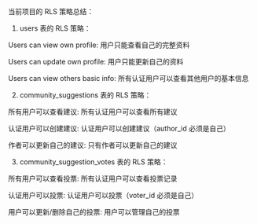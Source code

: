 当前项目的 RLS 策略总结：

1. users 表的 RLS 策略：


Users can view own profile: 用户只能查看自己的完整资料

Users can update own profile: 用户只能更新自己的资料

Users can view others basic info: 所有认证用户可以查看其他用户的基本信息


2. community_suggestions 表的 RLS 策略：


所有用户可以查看建议: 所有认证用户可以查看所有建议

认证用户可以创建建议: 认证用户可以创建建议（author_id 必须是自己）

作者可以更新自己的建议: 只有作者可以更新自己的建议


3. community_suggestion_votes 表的 RLS 策略：


所有用户可以查看投票: 所有认证用户可以查看投票记录

认证用户可以投票: 认证用户可以投票（voter_id 必须是自己）

用户可以更新/删除自己的投票: 用户可以管理自己的投票




